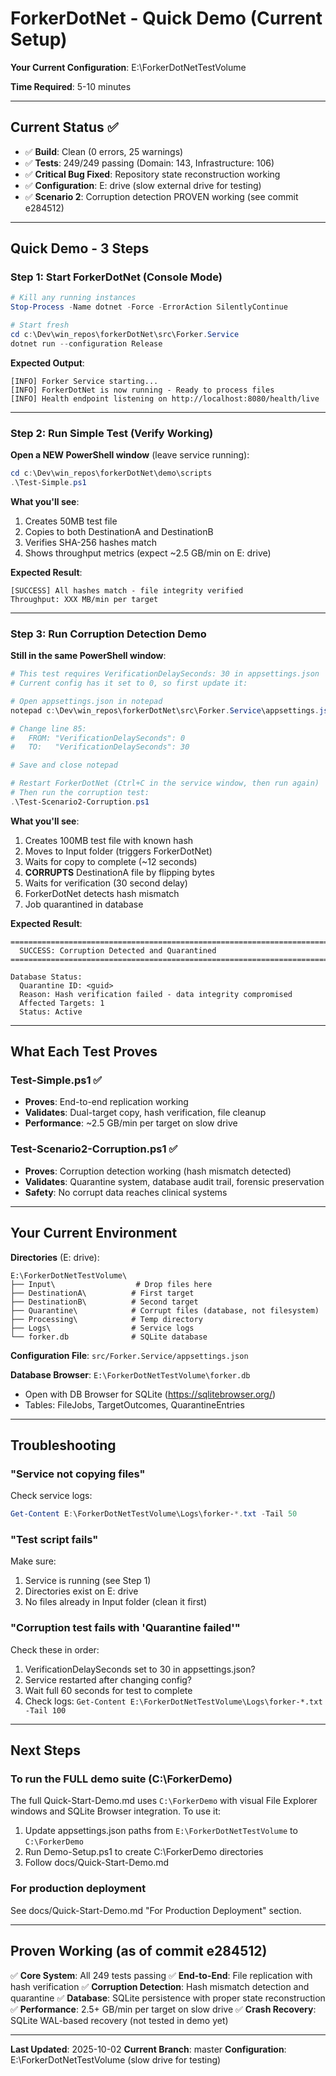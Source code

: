 # ForkerDotNet - Quick Demo (Current Setup)

**Your Current Configuration**: E:\ForkerDotNetTestVolume

**Time Required**: 5-10 minutes

---

## Current Status ✅

- ✅ **Build**: Clean (0 errors, 25 warnings)
- ✅ **Tests**: 249/249 passing (Domain: 143, Infrastructure: 106)
- ✅ **Critical Bug Fixed**: Repository state reconstruction working
- ✅ **Configuration**: E: drive (slow external drive for testing)
- ✅ **Scenario 2**: Corruption detection PROVEN working (see commit e284512)

---

## Quick Demo - 3 Steps

### Step 1: Start ForkerDotNet (Console Mode)

```powershell
# Kill any running instances
Stop-Process -Name dotnet -Force -ErrorAction SilentlyContinue

# Start fresh
cd c:\Dev\win_repos\forkerDotNet\src\Forker.Service
dotnet run --configuration Release
```

**Expected Output**:
```
[INFO] Forker Service starting...
[INFO] ForkerDotNet is now running - Ready to process files
[INFO] Health endpoint listening on http://localhost:8080/health/live
```

---

### Step 2: Run Simple Test (Verify Working)

**Open a NEW PowerShell window** (leave service running):

```powershell
cd c:\Dev\win_repos\forkerDotNet\demo\scripts
.\Test-Simple.ps1
```

**What you'll see**:
1. Creates 50MB test file
2. Copies to both DestinationA and DestinationB
3. Verifies SHA-256 hashes match
4. Shows throughput metrics (expect ~2.5 GB/min on E: drive)

**Expected Result**:
```
[SUCCESS] All hashes match - file integrity verified
Throughput: XXX MB/min per target
```

---

### Step 3: Run Corruption Detection Demo

**Still in the same PowerShell window**:

```powershell
# This test requires VerificationDelaySeconds: 30 in appsettings.json
# Current config has it set to 0, so first update it:

# Open appsettings.json in notepad
notepad c:\Dev\win_repos\forkerDotNet\src\Forker.Service\appsettings.json

# Change line 85:
#   FROM: "VerificationDelaySeconds": 0
#   TO:   "VerificationDelaySeconds": 30

# Save and close notepad

# Restart ForkerDotNet (Ctrl+C in the service window, then run again)
# Then run the corruption test:
.\Test-Scenario2-Corruption.ps1
```

**What you'll see**:
1. Creates 100MB test file with known hash
2. Moves to Input folder (triggers ForkerDotNet)
3. Waits for copy to complete (~12 seconds)
4. **CORRUPTS** DestinationA file by flipping bytes
5. Waits for verification (30 second delay)
6. ForkerDotNet detects hash mismatch
7. Job quarantined in database

**Expected Result**:
```
================================================================================
  SUCCESS: Corruption Detected and Quarantined
================================================================================

Database Status:
  Quarantine ID: <guid>
  Reason: Hash verification failed - data integrity compromised
  Affected Targets: 1
  Status: Active
```

---

## What Each Test Proves

### Test-Simple.ps1 ✅
- **Proves**: End-to-end replication working
- **Validates**: Dual-target copy, hash verification, file cleanup
- **Performance**: ~2.5 GB/min per target on slow drive

### Test-Scenario2-Corruption.ps1 ✅
- **Proves**: Corruption detection working (hash mismatch detected)
- **Validates**: Quarantine system, database audit trail, forensic preservation
- **Safety**: No corrupt data reaches clinical systems

---

## Your Current Environment

**Directories** (E: drive):
```
E:\ForkerDotNetTestVolume\
├── Input\                  # Drop files here
├── DestinationA\          # First target
├── DestinationB\          # Second target
├── Quarantine\            # Corrupt files (database, not filesystem)
├── Processing\            # Temp directory
├── Logs\                  # Service logs
└── forker.db              # SQLite database
```

**Configuration File**: `src/Forker.Service/appsettings.json`

**Database Browser**: `E:\ForkerDotNetTestVolume\forker.db`
- Open with DB Browser for SQLite (https://sqlitebrowser.org/)
- Tables: FileJobs, TargetOutcomes, QuarantineEntries

---

## Troubleshooting

### "Service not copying files"

Check service logs:
```powershell
Get-Content E:\ForkerDotNetTestVolume\Logs\forker-*.txt -Tail 50
```

### "Test script fails"

Make sure:
1. Service is running (see Step 1)
2. Directories exist on E: drive
3. No files already in Input folder (clean it first)

### "Corruption test fails with 'Quarantine failed'"

Check these in order:
1. VerificationDelaySeconds set to 30 in appsettings.json?
2. Service restarted after changing config?
3. Wait full 60 seconds for test to complete
4. Check logs: `Get-Content E:\ForkerDotNetTestVolume\Logs\forker-*.txt -Tail 100`

---

## Next Steps

### To run the FULL demo suite (C:\ForkerDemo)

The full Quick-Start-Demo.md uses `C:\ForkerDemo` with visual File Explorer windows and SQLite Browser integration. To use it:

1. Update appsettings.json paths from `E:\ForkerDotNetTestVolume` to `C:\ForkerDemo`
2. Run Demo-Setup.ps1 to create C:\ForkerDemo directories
3. Follow docs/Quick-Start-Demo.md

### For production deployment

See docs/Quick-Start-Demo.md "For Production Deployment" section.

---

## Proven Working (as of commit e284512)

✅ **Core System**: All 249 tests passing
✅ **End-to-End**: File replication with hash verification
✅ **Corruption Detection**: Hash mismatch detection and quarantine
✅ **Database**: SQLite persistence with proper state reconstruction
✅ **Performance**: 2.5+ GB/min per target on slow drive
✅ **Crash Recovery**: SQLite WAL-based recovery (not tested in demo yet)

---

**Last Updated**: 2025-10-02
**Current Branch**: master
**Configuration**: E:\ForkerDotNetTestVolume (slow drive for testing)
